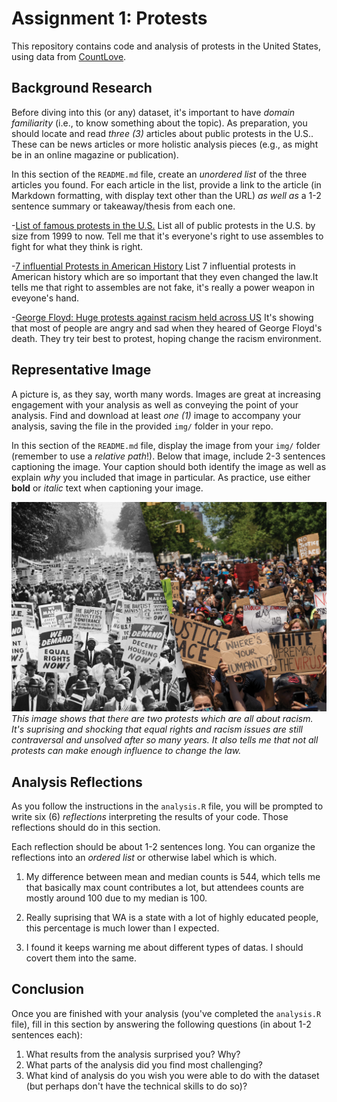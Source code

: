 # Assignment 1: Protests
This repository contains code and analysis of protests in the United States, using data from [CountLove](https://countlove.org/).


## Background Research
Before diving into this (or any) dataset, it's important to have _domain familiarity_ (i.e., to know something about the topic). As preparation, you should locate and read _three (3)_ articles about public protests in the U.S.. These can be news articles or more holistic analysis pieces (e.g., as might be in an online magazine or publication).

In this section of the `README.md` file, create an _unordered list_ of the three articles you found. For each article in the list, provide a link to the article (in Markdown formatting, with display text other than the URL) _as well as_ a 1-2 sentence summary or takeaway/thesis from each one.

-[List of famous protests in the U.S.](https://en.m.wikipedia.org/wiki/List_of_protests_in_the_United_States_by_size)
List all of public protests in the U.S. by size from 1999 to now. Tell me that it's everyone's right to use assembles to fight for what they think is right.

-[7 influential Protests in American History](https://www.google.com/amp/s/www.ucf.edu/news/7-influential-protests-in-american-history/%3Famp)
List 7 influential protests in American history which are so important that they even changed the law.It tells me that right to assembles are not fake, it's really a power weapon in eveyone's hand.

-[George Floyd: Huge protests against racism held across US](https://www.google.com/amp/s/www.bbc.com/news/amp/world-us-canada-52951093)
It's showing that most of people are angry and sad when they heared of George Floyd's death. They try teir best to protest, hoping change the racism environment. 

## Representative Image
A picture is, as they say, worth many words. Images are great at increasing engagement with your analysis as well as conveying the point of your analysis. Find and download at least _one (1)_ image to accompany your analysis, saving the file in the provided `img/` folder in your repo.

In this section of the `README.md` file, display the image from your `img/` folder (remember to use a _relative path_!). Below that image, include 2-3 sentences captioning the image. Your caption should both identify the image as well as explain _why_ you included that image in particular. As practice, use either **bold** or _italic_ text when captioning your image.

![Two similar protests](img/History_Now.JPG)
_This image shows that there are two protests which are all about racism. It's suprising and shocking that equal rights and racism issues are still contraversal and unsolved after so many years. It also tells me that not all protests can make enough influence to change the law._

## Analysis Reflections
As you follow the instructions in the `analysis.R` file, you will be prompted to write six (6) _reflections_ interpreting the results of your code. Those reflections should do in this section.

Each reflection should be about 1-2 sentences long. You can organize the reflections into an _ordered list_ or otherwise label which is which.

1. My difference between mean and median counts is 544, which tells me that basically max count contributes a lot, but attendees counts are mostly around 100 due to my median is 100.

2. Really suprising that WA is a state with a lot of highly educated people, this percentage is much lower than I expected.

3. I found it keeps warning me about different types of datas. I should covert them into the same.


## Conclusion
Once you are finished with your analysis (you've completed the `analysis.R` file), fill in this section by answering the following questions (in about 1-2 sentences each):

1. What results from the analysis surprised you? Why?
2. What parts of the analysis did you find most challenging?
3. What kind of analysis do you wish you were able to do with the dataset (but perhaps don't have the technical skills to do so)?